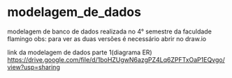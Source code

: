 # modelagem_de_dados
modelagem de banco de dados realizada no 4° semestre da faculdade flamingo
obs: para ver as duas versões é necessário abrir no draw.io


link da modelagem de dados parte 1(diagrama ER)
https://drive.google.com/file/d/1boHZUgwN6azgPZ4Lq6ZPFTxOaP1EQvgo/view?usp=sharing
